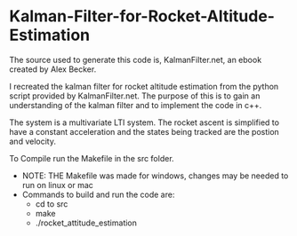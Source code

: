 # Kalman-Filter-for-Rocket-Altitude-Estimation

The source used to generate this code is, KalmanFilter.net, an ebook created by Alex Becker.

I recreated the kalman filter for rocket altitude estimation from the python script provided by KalmanFilter.net. The purpose of this is to gain an understanding of the kalman filter and to implement the code in c++.

The system is a multivariate LTI system. The rocket ascent is simplified to have a constant acceleration and the states being tracked are the postion and velocity.

To Compile run the Makefile in the src folder.
  - NOTE: THE Makefile was made for windows, changes may be needed to run on linux or mac
  - Commands to build and run the code are:
      - cd to src
      - make
      - ./rocket_attitude_estimation
